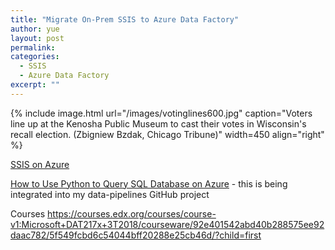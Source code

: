 ```yaml
---
title: "Migrate On-Prem SSIS to Azure Data Factory"
author: yue
layout: post
permalink:
categories:
  - SSIS
  - Azure Data Factory
excerpt: ""
---
```


{% include image.html url="/images/votinglines600.jpg" caption="Voters line up at the Kenosha Public Museum to cast their votes in Wisconsin's recall election. (Zbigniew Bzdak, Chicago Tribune)" width=450 align="right" %}

[SSIS on Azure](https://docs.microsoft.com/en-us/sql/integration-services/lift-shift/ssis-azure-lift-shift-ssis-packages-overview?view=sql-server-ver15)

[How to Use Python to Query SQL Database on Azure](https://docs.microsoft.com/en-us/azure/sql-database/sql-database-connect-query-python?tabs=windows) - this is being integrated into my data-pipelines GitHub project 

Courses
https://courses.edx.org/courses/course-v1:Microsoft+DAT217x+3T2018/courseware/92e401542abd40b288575ee92daac782/5f549fcbd6c54044bff20288e25cb46d/?child=first
